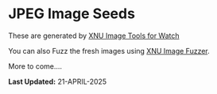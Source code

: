 # JPEG Image Seeds

These are generated by [XNU Image Tools for Watch](https://github.com/xsscx/xnuimagetools)

You can also Fuzz the fresh images using [XNU Image Fuzzer](https://github.com/xsscx/xnuimagefuzzer).

More to come....

**Last Updated:** 21-APRIL-2025
